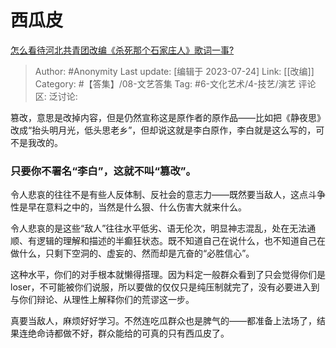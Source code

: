 # 西瓜皮
[怎么看待河北共青团改编《杀死那个石家庄人》歌词一事?](https://www.zhihu.com/question/613422938/answer/3132773551)

> Author: #Anonymity
> Last update: [编辑于 2023-07-24]
> Link: [[改编]]
> Category: #【答集】/08-文艺答集
> Tag: #6-文化艺术/4-技艺/演艺
> 评论区:
> 泛讨论:

篡改，意思是改掉内容，但是仍然宣称这是原作者的原作品——比如把《静夜思》改成“抬头明月光，低头思老乡”，但却说这就是李白原作，李白就是这么写的，可不是我改的。

### 只要你不署名“李白”，这就不叫“篡改”。 ###

令人悲哀的往往不是有些人反体制、反社会的意志力——既然要当敌人，这点斗争性是早在意料之中的，当然是什么狠、什么伤害大就来什么。

令人悲哀的是这些“敌人”往往水平低劣、语无伦次，明显神志混乱，处在无法通顺、有逻辑的理解和描述的半癫狂状态。既不知道自己在说什么，也不知道自己在做什么，只剩下空洞的、虚妄的、然而却是亢奋的“必胜信心”。

这种水平，你们的对手根本就懒得搭理。因为料定一般群众看到了只会觉得你们是loser，不可能被你们说服，所以要做的仅仅只是纯压制就完了，没有必要进入到与你们辩论、从理性上解释你们的荒谬这一步。

真要当敌人，麻烦好好学习。不然连吃瓜群众也是脾气的——都准备上法场了，结果连绝命诗都做不好，群众能给的可真的只有西瓜皮了。
